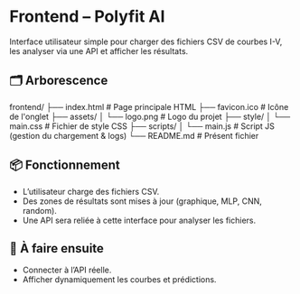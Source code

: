 # Frontend – Polyfit AI

Interface utilisateur simple pour charger des fichiers CSV de courbes I-V, les analyser via une API et afficher les résultats.

## 🗂 Arborescence

frontend/
├── index.html # Page principale HTML
├── favicon.ico # Icône de l'onglet
├── assets/
│ └── logo.png # Logo du projet
├── style/
│ └── main.css # Fichier de style CSS
├── scripts/
│ └── main.js # Script JS (gestion du chargement & logs)
└── README.md # Présent fichier

## 📦 Fonctionnement

- L’utilisateur charge des fichiers CSV.
- Des zones de résultats sont mises à jour (graphique, MLP, CNN, random).
- Une API sera reliée à cette interface pour analyser les fichiers.

## 🚀 À faire ensuite

- Connecter à l’API réelle.
- Afficher dynamiquement les courbes et prédictions.
